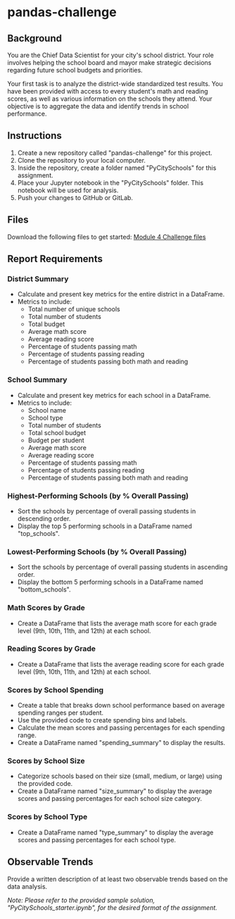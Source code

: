 # pandas-challenge

## Background
You are the Chief Data Scientist for your city's school district. Your role involves helping the school board and mayor make strategic decisions regarding future school budgets and priorities. 

Your first task is to analyze the district-wide standardized test results. You have been provided with access to every student's math and reading scores, as well as various information on the schools they attend. Your objective is to aggregate the data and identify trends in school performance.

## Instructions

1. Create a new repository called "pandas-challenge" for this project.
2. Clone the repository to your local computer.
3. Inside the repository, create a folder named "PyCitySchools" for this assignment.
4. Place your Jupyter notebook in the "PyCitySchools" folder. This notebook will be used for analysis.
5. Push your changes to GitHub or GitLab.

## Files
Download the following files to get started:
[Module 4 Challenge files](https://...link...)

## Report Requirements

### District Summary
- Calculate and present key metrics for the entire district in a DataFrame.
- Metrics to include:
  - Total number of unique schools
  - Total number of students
  - Total budget
  - Average math score
  - Average reading score
  - Percentage of students passing math
  - Percentage of students passing reading
  - Percentage of students passing both math and reading

### School Summary
- Calculate and present key metrics for each school in a DataFrame.
- Metrics to include:
  - School name
  - School type
  - Total number of students
  - Total school budget
  - Budget per student
  - Average math score
  - Average reading score
  - Percentage of students passing math
  - Percentage of students passing reading
  - Percentage of students passing both math and reading

### Highest-Performing Schools (by % Overall Passing)
- Sort the schools by percentage of overall passing students in descending order.
- Display the top 5 performing schools in a DataFrame named "top_schools".

### Lowest-Performing Schools (by % Overall Passing)
- Sort the schools by percentage of overall passing students in ascending order.
- Display the bottom 5 performing schools in a DataFrame named "bottom_schools".

### Math Scores by Grade
- Create a DataFrame that lists the average math score for each grade level (9th, 10th, 11th, and 12th) at each school.

### Reading Scores by Grade
- Create a DataFrame that lists the average reading score for each grade level (9th, 10th, 11th, and 12th) at each school.

### Scores by School Spending
- Create a table that breaks down school performance based on average spending ranges per student.
- Use the provided code to create spending bins and labels.
- Calculate the mean scores and passing percentages for each spending range.
- Create a DataFrame named "spending_summary" to display the results.

### Scores by School Size
- Categorize schools based on their size (small, medium, or large) using the provided code.
- Create a DataFrame named "size_summary" to display the average scores and passing percentages for each school size category.

### Scores by School Type
- Create a DataFrame named "type_summary" to display the average scores and passing percentages for each school type.

## Observable Trends
Provide a written description of at least two observable trends based on the data analysis.

*Note: Please refer to the provided sample solution, "PyCitySchools_starter.ipynb", for the desired format of the assignment.*
